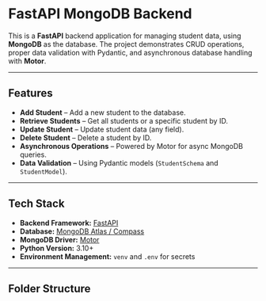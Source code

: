 # FastAPI MongoDB Backend

This is a **FastAPI** backend application for managing student data, using **MongoDB** as the database. The project demonstrates CRUD operations, proper data validation with Pydantic, and asynchronous database handling with **Motor**.

---

## Features

- **Add Student** – Add a new student to the database.
- **Retrieve Students** – Get all students or a specific student by ID.
- **Update Student** – Update student data (any field).
- **Delete Student** – Delete a student by ID.
- **Asynchronous Operations** – Powered by Motor for async MongoDB queries.
- **Data Validation** – Using Pydantic models (`StudentSchema` and `StudentModel`).

---

## Tech Stack

- **Backend Framework:** [FastAPI](https://fastapi.tiangolo.com/)
- **Database:** [MongoDB Atlas / Compass](https://www.mongodb.com/)
- **MongoDB Driver:** [Motor](https://motor.readthedocs.io/en/stable/)
- **Python Version:** 3.10+
- **Environment Management:** `venv` and `.env` for secrets

---

## Folder Structure

